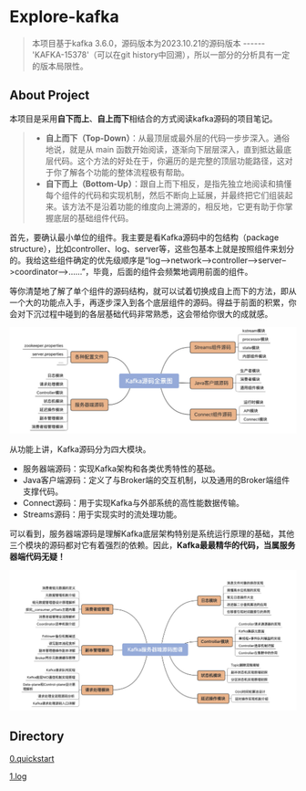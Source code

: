 # Explore-kafka

> 本项目基于kafka 3.6.0，源码版本为2023.10.21的源码版本 ------'KAFKA-15378'（可以在git history中回溯），所以一部分的分析具有一定的版本局限性。

## About Project

本项目是采用**自下而上**、**自上而下**相结合的方式阅读kafka源码的项目笔记。

> - **自上而下（Top-Down）**：从最顶层或最外层的代码一步步深入。通俗地说，就是从 main 函数开始阅读，逐渐向下层层深入，直到抵达最底层代码。这个方法的好处在于，你遍历的是完整的顶层功能路径，这对于你了解各个功能的整体流程极有帮助。
> - **自下而上（Bottom-Up）**：跟自上而下相反，是指先独立地阅读和搞懂每个组件的代码和实现机制，然后不断向上延展，并最终把它们组装起来。该方法不是沿着功能的维度向上溯源的，相反地，它更有助于你掌握底层的基础组件代码。

首先，要确认最小单位的组件。我主要是看Kafka源码中的包结构（package structure），比如controller、log、server等，这些包基本上就是按照组件来划分的。我给这些组件确定的优先级顺序是“log–>network–>controller–>server–>coordinator–>……”，毕竟，后面的组件会频繁地调用前面的组件。

等你清楚地了解了单个组件的源码结构，就可以试着切换成自上而下的方法，即从一个大的功能点入手，再逐步深入到各个底层组件的源码。得益于前面的积累，你会对下沉过程中碰到的各层基础代码非常熟悉，这会带给你很大的成就感。

![kafka源码全景图](./images/README/image-20231021142137597.png)

从功能上讲，Kafka源码分为四大模块。

- 服务器端源码：实现Kafka架构和各类优秀特性的基础。
- Java客户端源码：定义了与Broker端的交互机制，以及通用的Broker端组件支撑代码。
- Connect源码：用于实现Kafka与外部系统的高性能数据传输。
- Streams源码：用于实现实时的流处理功能。

可以看到，服务器端源码是理解Kafka底层架构特别是系统运行原理的基础，其他三个模块的源码都对它有着强烈的依赖。因此，**Kafka最最精华的代码，当属服务器端代码无疑！**

![image-20231021142354231](./images/README/image-20231021142354231.png)

## Directory

[0.quickstart](https://github.com/EricCoderG/explore-kafka/blob/master/quickstart.md)

[1.log](https://github.com/EricCoderG/explore-kafka/blob/master/log.md)
